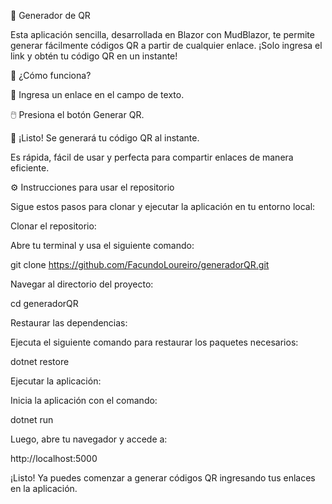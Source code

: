 📱 Generador de QR

Esta aplicación sencilla, desarrollada en Blazor con MudBlazor, te permite generar fácilmente códigos QR a partir de cualquier enlace. ¡Solo ingresa el link y obtén tu código QR en un instante!


🚀 ¿Cómo funciona?

🔗 Ingresa un enlace en el campo de texto.

🖱️ Presiona el botón Generar QR.

📲 ¡Listo! Se generará tu código QR al instante.

Es rápida, fácil de usar y perfecta para compartir enlaces de manera eficiente.



⚙️ Instrucciones para usar el repositorio

Sigue estos pasos para clonar y ejecutar la aplicación en tu entorno local:


Clonar el repositorio:


Abre tu terminal y usa el siguiente comando:

git clone https://github.com/FacundoLoureiro/generadorQR.git


Navegar al directorio del proyecto:

cd generadorQR


Restaurar las dependencias:


Ejecuta el siguiente comando para restaurar los paquetes necesarios:

dotnet restore


Ejecutar la aplicación:

Inicia la aplicación con el comando:

dotnet run

Luego, abre tu navegador y accede a:

http://localhost:5000

¡Listo! Ya puedes comenzar a generar códigos QR ingresando tus enlaces en la aplicación.
